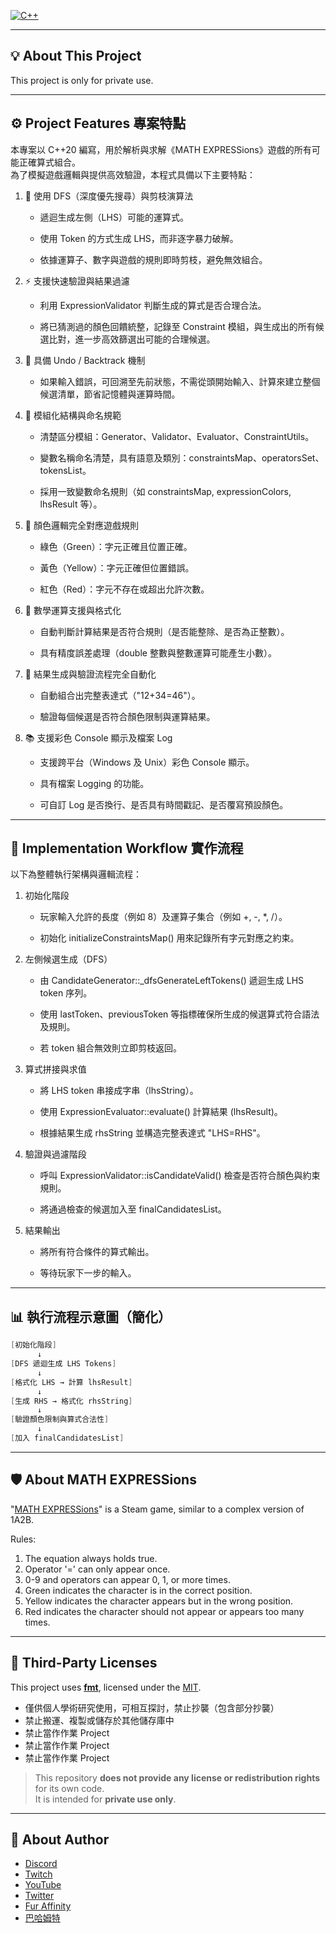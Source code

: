 [![C++](https://img.shields.io/badge/Built%20with-C++-%2300599C.svg?style=flat-square&logo=c%2B%2B&logoColor=white)](#)

---

## 💡 About This Project

This project is only for private use.  

---

## ⚙️ Project Features 專案特點

本專案以 C++20 編寫，用於解析與求解《MATH EXPRESSions》遊戲的所有可能正確算式組合。  
為了模擬遊戲邏輯與提供高效驗證，本程式具備以下主要特點：

1. 🧠 使用 DFS（深度優先搜尋）與剪枝演算法

   - 遞迴生成左側（LHS）可能的運算式。

   - 使用 Token 的方式生成 LHS，而非逐字暴力破解。

   - 依據運算子、數字與遊戲的規則即時剪枝，避免無效組合。

2. ⚡ 支援快速驗證與結果過濾

   - 利用 ExpressionValidator 判斷生成的算式是否合理合法。

   - 將已猜測過的顏色回饋統整，記錄至 Constraint 模組，與生成出的所有候選比對，進一步高效篩選出可能的合理候選。

3. 🔁 具備 Undo / Backtrack 機制

   - 如果輸入錯誤，可回溯至先前狀態，不需從頭開始輸入、計算來建立整個候選清單，節省記憶體與運算時間。

4. 🧩 模組化結構與命名規範

   - 清楚區分模組：Generator、Validator、Evaluator、ConstraintUtils。

   - 變數名稱命名清楚，具有語意及類別：constraintsMap、operatorsSet、tokensList。

   - 採用一致變數命名規則（如 constraintsMap, expressionColors, lhsResult 等）。

5. 🎨 顏色邏輯完全對應遊戲規則

   - 綠色（Green）：字元正確且位置正確。

   - 黃色（Yellow）：字元正確但位置錯誤。

   - 紅色（Red）：字元不存在或超出允許次數。

6. 🧾 數學運算支援與格式化

   - 自動判斷計算結果是否符合規則（是否能整除、是否為正整數）。

   - 具有精度誤差處理（double 整數與整數運算可能產生小數）。

7. 🧮 結果生成與驗證流程完全自動化

   - 自動組合出完整表達式（"12+34=46"）。

   - 驗證每個候選是否符合顏色限制與運算結果。

8. 📚 支援彩色 Console 顯示及檔案 Log

   - 支援跨平台（Windows 及 Unix）彩色 Console 顯示。

   - 具有檔案 Logging 的功能。

   - 可自訂 Log 是否換行、是否具有時間戳記、是否覆寫預設顏色。

---

## 🔄 Implementation Workflow 實作流程

以下為整體執行架構與邏輯流程：

1. 初始化階段

   - 玩家輸入允許的長度（例如 8）及運算子集合（例如 +, -, *, /）。

   - 初始化 initializeConstraintsMap() 用來記錄所有字元對應之約束。

2. 左側候選生成（DFS）

   - 由 CandidateGenerator::_dfsGenerateLeftTokens() 遞迴生成 LHS token 序列。

   - 使用 lastToken、previousToken 等指標確保所生成的候選算式符合語法及規則。

   - 若 token 組合無效則立即剪枝返回。

3. 算式拼接與求值

   - 將 LHS token 串接成字串（lhsString）。

   - 使用 ExpressionEvaluator::evaluate() 計算結果 (lhsResult)。

   - 根據結果生成 rhsString 並構造完整表達式 "LHS=RHS"。

4. 驗證與過濾階段

   - 呼叫 ExpressionValidator::isCandidateValid() 檢查是否符合顏色與約束規則。

   - 將通過檢查的候選加入至 finalCandidatesList。

5. 結果輸出

   - 將所有符合條件的算式輸出。

   - 等待玩家下一步的輸入。

---

## 📊 執行流程示意圖（簡化）

```c
[初始化階段]
      ↓
[DFS 遞迴生成 LHS Tokens]
      ↓
[格式化 LHS → 計算 lhsResult]
      ↓
[生成 RHS → 格式化 rhsString]
      ↓
[驗證顏色限制與算式合法性]
      ↓
[加入 finalCandidatesList]
```

---

## 🛡️ About MATH EXPRESSions

"[MATH EXPRESSions](https://store.steampowered.com/app/1953970/)" is a Steam game, similar to a complex version of 1A2B.  

Rules:

1. The equation always holds true.
2. Operator '=' can only appear once.
3. 0-9 and operators can appear 0, 1, or more times.
4. Green indicates the character is in the correct position.
5. Yellow indicates the character appears but in the wrong position.
6. Red indicates the character should not appear or appears too many times.

---

## 📜 Third-Party Licenses

This project uses [**fmt**](https://github.com/fmtlib/fmt), licensed under the [MIT](https://github.com/fmtlib/fmt/blob/master/LICENSE).

- 僅供個人學術研究使用，可相互探討，禁止抄襲（包含部分抄襲）
- 禁止搬運、複製或儲存於其他儲存庫中
- 禁止當作作業 Project
- 禁止當作作業 Project
- 禁止當作作業 Project

> This repository **does not provide any license or redistribution rights** for its own code.  
> It is intended for **private use only**.

---

## 👤 About Author

- [Discord](https://discord.gg/GDMSyVt)
- [Twitch](https://bit.ly/DragonTakiTwitch)
- [YouTube](https://bit.ly/DragonTakiYTNew)
- [Twitter](https://twitter.com/MacroDragonTaki)
- [Fur Affinity](https://bit.ly/DragonTakiFA)
- [巴哈姆特](https://bit.ly/DragonTakiBaha)
